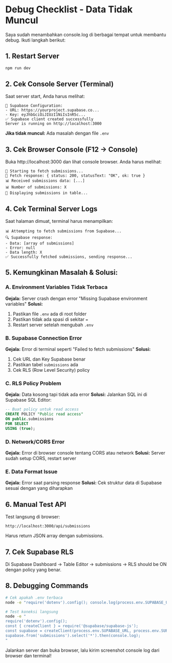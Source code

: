 # Debug Checklist - Data Tidak Muncul

Saya sudah menambahkan console.log di berbagai tempat untuk membantu debug. Ikuti langkah berikut:

## 1. Restart Server
```bash
npm run dev
```

## 2. Cek Console Server (Terminal)
Saat server start, Anda harus melihat:
```
🔧 Supabase Configuration:
- URL: https://yourproject.supabase.co...
- Key: eyJhbGciOiJIUzI1NiIsInR5c...
✅ Supabase client created successfully
Server is running on http://localhost:3000
```

**Jika tidak muncul:** Ada masalah dengan file `.env`

## 3. Cek Browser Console (F12 → Console)
Buka http://localhost:3000 dan lihat console browser. Anda harus melihat:
```
🔄 Starting to fetch submissions...
📡 Fetch response: { status: 200, statusText: "OK", ok: true }
📊 Received submissions data: [...]
📊 Number of submissions: X
🎨 Displaying submissions in table...
```

## 4. Cek Terminal Server Logs
Saat halaman dimuat, terminal harus menampilkan:
```
📊 Attempting to fetch submissions from Supabase...
🔍 Supabase response:
- Data: [array of submissions]
- Error: null
- Data length: X
✅ Successfully fetched submissions, sending response...
```

## 5. Kemungkinan Masalah & Solusi:

### A. Environment Variables Tidak Terbaca
**Gejala:** Server crash dengan error "Missing Supabase environment variables"
**Solusi:** 
1. Pastikan file `.env` ada di root folder
2. Pastikan tidak ada spasi di sekitar `=`
3. Restart server setelah mengubah `.env`

### B. Supabase Connection Error
**Gejala:** Error di terminal seperti "Failed to fetch submissions"
**Solusi:**
1. Cek URL dan Key Supabase benar
2. Pastikan tabel `submissions` ada
3. Cek RLS (Row Level Security) policy

### C. RLS Policy Problem
**Gejala:** Data kosong tapi tidak ada error
**Solusi:** Jalankan SQL ini di Supabase SQL Editor:
```sql
-- Buat policy untuk read access
CREATE POLICY "Public read access" 
ON public.submissions 
FOR SELECT 
USING (true);
```

### D. Network/CORS Error
**Gejala:** Error di browser console tentang CORS atau network
**Solusi:** Server sudah setup CORS, restart server

### E. Data Format Issue
**Gejala:** Error saat parsing response
**Solusi:** Cek struktur data di Supabase sesuai dengan yang diharapkan

## 6. Manual Test API
Test langsung di browser:
```
http://localhost:3000/api/submissions
```

Harus return JSON array dengan submissions.

## 7. Cek Supabase RLS
Di Supabase Dashboard → Table Editor → submissions → RLS should be ON dengan policy yang benar.

## 8. Debugging Commands
```bash
# Cek apakah .env terbaca
node -e "require('dotenv').config(); console.log(process.env.SUPABASE_URL);"

# Test koneksi langsung
node -e "
require('dotenv').config();
const { createClient } = require('@supabase/supabase-js');
const supabase = createClient(process.env.SUPABASE_URL, process.env.SUPABASE_ANON_KEY);
supabase.from('submissions').select('*').then(console.log);
"
```

Jalankan server dan buka browser, lalu kirim screenshot console log dari browser dan terminal!